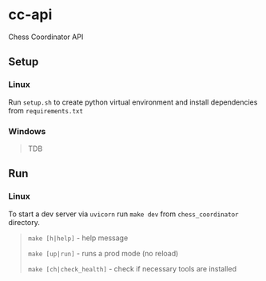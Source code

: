 # cc-api
Chess Coordinator API

## Setup

### Linux

Run `setup.sh` to create python virtual environment and install dependencies from `requirements.txt`

### Windows

> TDB

## Run

### Linux

To start a dev server via `uvicorn` run `make dev` from `chess_coordinator` directory.

> `make [h|help]` - help message
>
> `make [up|run]` - runs a prod mode (no reload)
> 
> `make [ch|check_health]` - check if necessary tools are installed